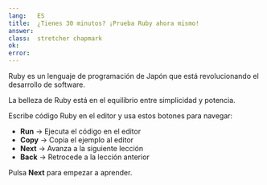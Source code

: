 ```yaml
---
lang:   ES
title:  ¿Tienes 30 minutos? ¡Prueba Ruby ahora mismo!
answer:
class:  stretcher chapmark
ok:
error:
---
```


Ruby es un lenguaje de programación de Japón que está revolucionando el desarrollo de software.

La belleza de Ruby está en el equilibrio entre simplicidad y potencia.

Escribe código Ruby en el editor y usa estos botones para navegar:

- __Run__ &rarr; Ejecuta el código en el editor
- __Copy__ &rarr; Copia el ejemplo al editor
- __Next__ &rarr; Avanza a la siguiente lección
- __Back__ &rarr; Retrocede a la lección anterior

<div class="foxes">Pulsa <strong>Next</strong> para empezar a aprender.</div>
